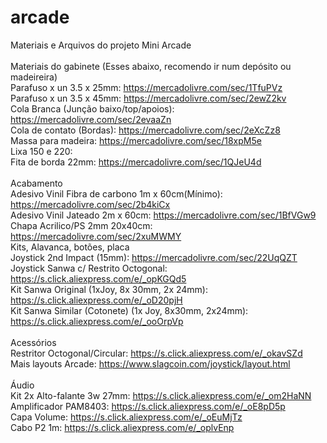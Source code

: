 # arcade
Materiais e Arquivos do projeto Mini Arcade</br></br>
Materiais do gabinete (Esses abaixo, recomendo ir num depósito ou madeireira) </br>
Parafuso x un 3.5 x 25mm: https://mercadolivre.com/sec/1TfuPVz </br>
Parafuso x un 3.5 x 45mm: https://mercadolivre.com/sec/2ewZ2kv</br>
Cola Branca (Junção baixo/top/apoios): https://mercadolivre.com/sec/2evaaZn</br>
Cola de contato (Bordas): https://mercadolivre.com/sec/2eXcZz8</br>
Massa para madeira: https://mercadolivre.com/sec/18xpM5e</br>
Lixa 150 e 220: </br>
Fita de borda 22mm: https://mercadolivre.com/sec/1QJeU4d</br></br>
Acabamento </br>
Adesivo Vinil Fibra de carbono 1m x 60cm(Mínimo): https://mercadolivre.com/sec/2b4kiCx</br>
Adesivo Vinil Jateado 2m x 60cm: https://mercadolivre.com/sec/1BfVGw9</br>
Chapa Acrilico/PS 2mm 20x40cm: https://mercadolivre.com/sec/2xuMWMY</br>
Kits, Alavanca, botões, placa</br>
Joystick 2nd Impact (15mm): https://mercadolivre.com/sec/22UqQZT</br>
Joystick Sanwa c/ Restrito Octogonal: https://s.click.aliexpress.com/e/_opKGQd5</br>
Kit Sanwa Original (1xJoy, 8x 30mm, 2x 24mm): https://s.click.aliexpress.com/e/_oD20pjH</br>
Kit Sanwa Similar (Cotonete) (1x Joy, 8x30mm, 2x24mm): https://s.click.aliexpress.com/e/_ooOrpVp</br></br>
Acessórios</br>
Restritor Octogonal/Circular: https://s.click.aliexpress.com/e/_okavSZd</br>
Mais layouts Arcade: https://www.slagcoin.com/joystick/layout.html</br></br>
Áudio</br>
Kit 2x Alto-falante 3w 27mm: https://s.click.aliexpress.com/e/_om2HaNN</br>
Amplificador PAM8403: https://s.click.aliexpress.com/e/_oE8pD5p</br>
Capa Volume: https://s.click.aliexpress.com/e/_oEuMjTz</br>
Cabo P2 1m: https://s.click.aliexpress.com/e/_oplvEnp</br>

